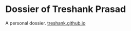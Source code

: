 # Dossier of Treshank Prasad   
A personal dossier. 
[treshank.github.io](https://treshank.github.io/Dossier/home)

